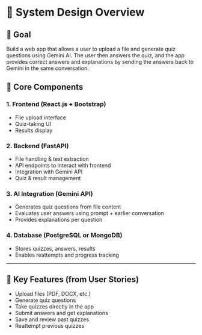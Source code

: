 # 🧱 System Design Overview

## 🎯 Goal
Build a web app that allows a user to upload a file and generate quiz questions using Gemini AI. The user then answers the quiz, and the app provides correct answers and explanations by sending the answers back to Gemini in the same conversation.

## 🔧 Core Components

### 1. Frontend (React.js + Bootstrap)
- File upload interface
- Quiz-taking UI
- Results display

### 2. Backend (FastAPI)
- File handling & text extraction
- API endpoints to interact with frontend
- Integration with Gemini API
- Quiz & result management

### 3. AI Integration (Gemini API)
- Generates quiz questions from file content
- Evaluates user answers using prompt + earlier conversation
- Provides explanations per question

### 4. Database (PostgreSQL or MongoDB)
- Stores quizzes, answers, results
- Enables reattempts and progress tracking

---

## 📌 Key Features (from User Stories)
- Upload files (PDF, DOCX, etc.)
- Generate quiz questions
- Take quizzes directly in the app
- Submit answers and get explanations
- Save and review past quizzes
- Reattempt previous quizzes
